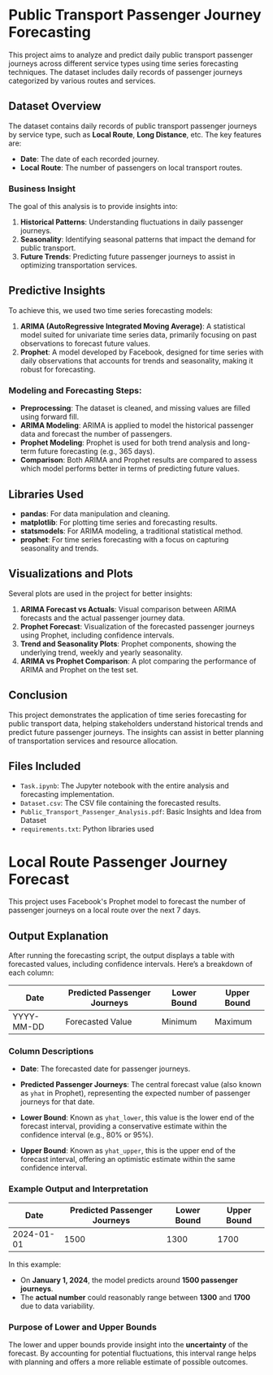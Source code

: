 # Public Transport Passenger Journey Forecasting

This project aims to analyze and predict daily public transport passenger journeys across different service types using time series forecasting techniques. The dataset includes daily records of passenger journeys categorized by various routes and services.

## Dataset Overview

The dataset contains daily records of public transport passenger journeys by service type, such as **Local Route**, **Long Distance**, etc. The key features are:
- **Date**: The date of each recorded journey.
- **Local Route**: The number of passengers on local transport routes.

### Business Insight

The goal of this analysis is to provide insights into:
1. **Historical Patterns**: Understanding fluctuations in daily passenger journeys.
2. **Seasonality**: Identifying seasonal patterns that impact the demand for public transport.
3. **Future Trends**: Predicting future passenger journeys to assist in optimizing transportation services.

## Predictive Insights

To achieve this, we used two time series forecasting models:
1. **ARIMA (AutoRegressive Integrated Moving Average)**: A statistical model suited for univariate time series data, primarily focusing on past observations to forecast future values.
2. **Prophet**: A model developed by Facebook, designed for time series with daily observations that accounts for trends and seasonality, making it robust for forecasting.

### Modeling and Forecasting Steps:
- **Preprocessing**: The dataset is cleaned, and missing values are filled using forward fill.
- **ARIMA Modeling**: ARIMA is applied to model the historical passenger data and forecast the number of passengers.
- **Prophet Modeling**: Prophet is used for both trend analysis and long-term future forecasting (e.g., 365 days).
- **Comparison**: Both ARIMA and Prophet results are compared to assess which model performs better in terms of predicting future values.

## Libraries Used

- **pandas**: For data manipulation and cleaning.
- **matplotlib**: For plotting time series and forecasting results.
- **statsmodels**: For ARIMA modeling, a traditional statistical method.
- **prophet**: For time series forecasting with a focus on capturing seasonality and trends.

## Visualizations and Plots

Several plots are used in the project for better insights:
1. **ARIMA Forecast vs Actuals**: Visual comparison between ARIMA forecasts and the actual passenger journey data.
2. **Prophet Forecast**: Visualization of the forecasted passenger journeys using Prophet, including confidence intervals.
3. **Trend and Seasonality Plots**: Prophet components, showing the underlying trend, weekly and yearly seasonality.
4. **ARIMA vs Prophet Comparison**: A plot comparing the performance of ARIMA and Prophet on the test set.

## Conclusion

This project demonstrates the application of time series forecasting for public transport data, helping stakeholders understand historical trends and predict future passenger journeys. The insights can assist in better planning of transportation services and resource allocation.

## Files Included

- `Task.ipynb`: The Jupyter notebook with the entire analysis and forecasting implementation.
- `Dataset.csv`: The CSV file containing the forecasted results.
- `Public_Transport_Passenger_Analysis.pdf`: Basic Insights and Idea from Dataset
- `requirements.txt`: Python libraries used 


# Local Route Passenger Journey Forecast

This project uses Facebook's Prophet model to forecast the number of passenger journeys on a local route over the next 7 days.

## Output Explanation

After running the forecasting script, the output displays a table with forecasted values, including confidence intervals. Here’s a breakdown of each column:

| Date       | Predicted Passenger Journeys | Lower Bound | Upper Bound |
|------------|------------------------------|-------------|-------------|
| YYYY-MM-DD | Forecasted Value             | Minimum     | Maximum     |

### Column Descriptions

- **Date**: The forecasted date for passenger journeys.
  
- **Predicted Passenger Journeys**: The central forecast value (also known as `yhat` in Prophet), representing the expected number of passenger journeys for that date.

- **Lower Bound**: Known as `yhat_lower`, this value is the lower end of the forecast interval, providing a conservative estimate within the confidence interval (e.g., 80% or 95%).

- **Upper Bound**: Known as `yhat_upper`, this is the upper end of the forecast interval, offering an optimistic estimate within the same confidence interval.

### Example Output and Interpretation

| Date       | Predicted Passenger Journeys | Lower Bound | Upper Bound |
|------------|------------------------------|-------------|-------------|
| 2024-01-01 | 1500                         | 1300        | 1700        |

In this example:
- On **January 1, 2024**, the model predicts around **1500 passenger journeys**.
- The **actual number** could reasonably range between **1300** and **1700** due to data variability.

### Purpose of Lower and Upper Bounds

The lower and upper bounds provide insight into the **uncertainty** of the forecast. By accounting for potential fluctuations, this interval range helps with planning and offers a more reliable estimate of possible outcomes.
